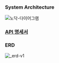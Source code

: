 
### System Architecture
![노닥-다이어그램](https://github.com/nodak-v2/Nodak-Server/assets/56336436/e4a19f5b-bdd2-4253-b2c0-5729f6e85ec5)
<br>

### [API 명세서](https://documenter.getpostman.com/view/34447659/2sA3Bq3qXN)

### ERD
![_erd-v1](https://github.com/nodak-v2/Nodak-Server/assets/56336436/6bb1f6f2-9f1c-441b-ab57-ead18b2608aa)
